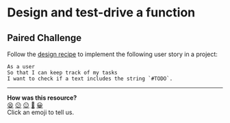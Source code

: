 # Design and test-drive a function

## Paired Challenge

Follow the [design recipe](../resources/single_function_recipe_template.md) to
implement the following user story in a project:

```
As a user
So that I can keep track of my tasks
I want to check if a text includes the string `#TODO`.
```


<!-- BEGIN GENERATED SECTION DO NOT EDIT -->

---

**How was this resource?**  
[😫](https://airtable.com/shrUJ3t7KLMqVRFKR?prefill_Repository=makersacademy%2Fgolden-square-in-python&prefill_File=paired_challenges%2Fdesign_and_tdd_function.md&prefill_Sentiment=😫) [😕](https://airtable.com/shrUJ3t7KLMqVRFKR?prefill_Repository=makersacademy%2Fgolden-square-in-python&prefill_File=paired_challenges%2Fdesign_and_tdd_function.md&prefill_Sentiment=😕) [😐](https://airtable.com/shrUJ3t7KLMqVRFKR?prefill_Repository=makersacademy%2Fgolden-square-in-python&prefill_File=paired_challenges%2Fdesign_and_tdd_function.md&prefill_Sentiment=😐) [🙂](https://airtable.com/shrUJ3t7KLMqVRFKR?prefill_Repository=makersacademy%2Fgolden-square-in-python&prefill_File=paired_challenges%2Fdesign_and_tdd_function.md&prefill_Sentiment=🙂) [😀](https://airtable.com/shrUJ3t7KLMqVRFKR?prefill_Repository=makersacademy%2Fgolden-square-in-python&prefill_File=paired_challenges%2Fdesign_and_tdd_function.md&prefill_Sentiment=😀)  
Click an emoji to tell us.

<!-- END GENERATED SECTION DO NOT EDIT -->
